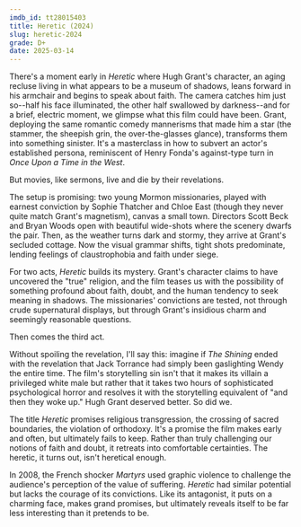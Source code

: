 ```yaml
---
imdb_id: tt28015403
title: Heretic (2024)
slug: heretic-2024
grade: D+
date: 2025-03-14
---
```


There's a moment early in _Heretic_ where Hugh Grant's character, an aging recluse living in what appears to be a museum of shadows, leans forward in his armchair and begins to speak about faith. The camera catches him just so--half his face illuminated, the other half swallowed by darkness--and for a brief, electric moment, we glimpse what this film could have been. Grant, deploying the same romantic comedy mannerisms that made him a star (the stammer, the sheepish grin, the over-the-glasses glance), transforms them into something sinister. It's a masterclass in how to subvert an actor's established persona, reminiscent of Henry Fonda's against-type turn in <span data-imdb-id="tt0064116">_Once Upon a Time in the West_</span>.

But movies, like sermons, live and die by their revelations.

The setup is promising: two young Mormon missionaries, played with earnest conviction by Sophie Thatcher and Chloe East (though they never quite match Grant's magnetism), canvas a small town. Directors Scott Beck and Bryan Woods open with beautiful wide-shots where the scenery dwarfs the pair. Then, as the weather turns dark and stormy, they arrive at Grant's secluded cottage. Now the visual grammar shifts, tight shots predominate, lending feelings of claustrophobia and faith under siege.

For two acts, _Heretic_ builds its mystery. Grant's character claims to have uncovered the "true" religion, and the film teases us with the possibility of something profound about faith, doubt, and the human tendency to seek meaning in shadows. The missionaries' convictions are tested, not through crude supernatural displays, but through Grant's insidious charm and seemingly reasonable questions.

Then comes the third act.

Without spoiling the revelation, I'll say this: imagine if <span data-imdb-id="tt0081505">_The Shining_</span> ended with the revelation that Jack Torrance had simply been gaslighting Wendy the entire time. 
The film's storytelling sin isn't that it makes its villain a privileged white male but rather that it takes two hours of sophisticated psychological horror and resolves it with the storytelling equivalent of "and then they woke up." Hugh Grant deserved better. So did we.

The title _Heretic_ promises religious transgression, the crossing of sacred boundaries, the violation of orthodoxy. It's a promise the film makes early and often, but ultimately fails to keep. Rather than truly challenging our notions of faith and doubt, it retreats into comfortable certainties. The heretic, it turns out, isn't heretical enough.

In 2008, the French shocker <span data-imdb-id="tt1029234">_Martyrs_</span> used graphic violence to challenge the audience's perception of the value of suffering. _Heretic_ had similar potential but lacks the courage of its convictions. Like its antagonist, it puts on a charming face, makes grand promises, but ultimately reveals itself to be far less interesting than it pretends to be.